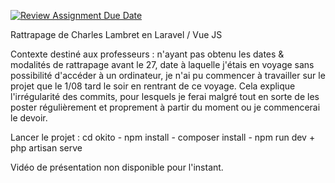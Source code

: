 [![Review Assignment Due Date](https://classroom.github.com/assets/deadline-readme-button-24ddc0f5d75046c5622901739e7c5dd533143b0c8e959d652212380cedb1ea36.svg)](https://classroom.github.com/a/r0yr3kAI)

Rattrapage de Charles Lambret en Laravel / Vue JS 

Contexte destiné aux professeurs : n'ayant pas obtenu les dates & modalités de rattrapage avant le 27, date à laquelle j'étais en voyage sans possibilité d'accéder à un ordinateur, je n'ai pu commencer à travailler sur le projet que le 1/08 tard le soir en rentrant de ce voyage. Cela explique l'irrégularité des commits, pour lesquels je ferai malgré tout en sorte de les poster régulièrement et proprement à partir du moment ou je commencerai le devoir. 

Lancer le projet : 
cd okito -
npm install -
composer install -
npm run dev + php artisan serve 

Vidéo de présentation non disponible pour l'instant. 
